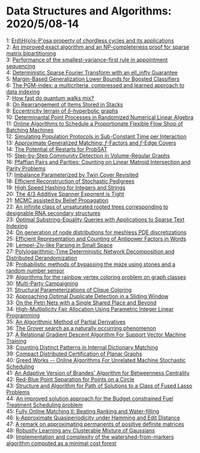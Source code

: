 # Data Structures and Algorithms: 2020/5/08-14  
1: [Erd\H{o}s-P\'osa property of chordless cycles and its applications](https://doi.org/10.48550/arXiv.1711.00667)  
2: [An improved exact algorithm and an NP-completeness proof for sparse  matrix bipartitioning](https://doi.org/10.48550/arXiv.1811.02043)  
3: [Performance of the smallest-variance-first rule in appointment  sequencing](https://doi.org/10.48550/arXiv.1812.01467)  
4: [Deterministic Sparse Fourier Transform with an ell_infty Guarantee](https://doi.org/10.48550/arXiv.1903.00995)  
5: [Margin-Based Generalization Lower Bounds for Boosted Classifiers](https://doi.org/10.48550/arXiv.1909.12518)  
6: [The PGM-index: a multicriteria, compressed and learned approach to data  indexing](https://doi.org/10.48550/arXiv.1910.06169)  
7: [How fast do quantum walks mix?](https://doi.org/10.48550/arXiv.2001.06305)  
8: [On Rearrangement of Items Stored in Stacks](https://doi.org/10.48550/arXiv.2002.04979)  
9: [Eccentricity terrain of $\delta$-hyperbolic graphs](https://doi.org/10.48550/arXiv.2002.08495)  
10: [Determinantal Point Processes in Randomized Numerical Linear Algebra](https://doi.org/10.48550/arXiv.2005.03185)  
11: [Online Algorithms to Schedule a Proportionate Flexible Flow Shop of  Batching Machines](https://doi.org/10.48550/arXiv.2005.03552)  
12: [Simulating Population Protocols in Sub-Constant Time per Interaction](https://doi.org/10.48550/arXiv.2005.03584)  
13: [Approximate Generalized Matching: $f$-Factors and $f$-Edge Covers](https://doi.org/10.48550/arXiv.1706.05761)  
14: [The Potential of Restarts for ProbSAT](https://doi.org/10.48550/arXiv.1904.11757)  
15: [Step-by-Step Community Detection in Volume-Regular Graphs](https://doi.org/10.48550/arXiv.1907.07149)  
16: [Pfaffian Pairs and Parities: Counting on Linear Matroid Intersection and  Parity Problems](https://doi.org/10.48550/arXiv.1912.00620)  
17: [Imbalance Parameterized by Twin Cover Revisited](https://doi.org/10.48550/arXiv.2005.03800)  
18: [Efficient Reconstruction of Stochastic Pedigrees](https://doi.org/10.48550/arXiv.2005.03810)  
19: [High Speed Hashing for Integers and Strings](https://doi.org/10.48550/arXiv.1504.06804)  
20: [The 4/3 Additive Spanner Exponent is Tight](https://doi.org/10.48550/arXiv.1511.00700)  
21: [MCMC assisted by Belief Propagation](https://doi.org/10.48550/arXiv.1605.09042)  
22: [An infinite class of unsaturated rooted trees corresponding to  designable RNA secondary structures](https://doi.org/10.48550/arXiv.1709.08088)  
23: [Optimal Substring-Equality Queries with Applications to Sparse Text  Indexing](https://doi.org/10.48550/arXiv.1803.01723)  
24: [On generation of node distributions for meshless PDE discretizations](https://doi.org/10.48550/arXiv.1812.03160)  
25: [Efficient Representation and Counting of Antipower Factors in Words](https://doi.org/10.48550/arXiv.1812.08101)  
26: [Lempel-Ziv-like Parsing in Small Space](https://doi.org/10.48550/arXiv.1903.01909)  
27: [Polylogarithmic-Time Deterministic Network Decomposition and Distributed  Derandomization](https://doi.org/10.48550/arXiv.1907.10937)  
28: [Probabilistic methods of bypassing the maze using stones and a random  number sensor](https://doi.org/10.48550/arXiv.1912.04701)  
29: [Algorithms for the rainbow vertex coloring problem on graph classes](https://doi.org/10.48550/arXiv.2003.03108)  
30: [Multi-Party Campaigning](https://doi.org/10.48550/arXiv.2005.04455)  
31: [Structural Parameterizations of Clique Coloring](https://doi.org/10.48550/arXiv.2005.04733)  
32: [Approaching Optimal Duplicate Detection in a Sliding Window](https://doi.org/10.48550/arXiv.2005.04740)  
33: [On the Petri Nets with a Single Shared Place and Beyond](https://doi.org/10.48550/arXiv.2005.04818)  
34: [High-Multiplicity Fair Allocation Using Parametric Integer Linear  Programming](https://doi.org/10.48550/arXiv.2005.04907)  
35: [An Algorithmic Method of Partial Derivatives](https://doi.org/10.48550/arXiv.2005.05143)  
36: [The Grover search as a naturally occurring phenomenon](https://doi.org/10.48550/arXiv.1908.11213)  
37: [A Relational Gradient Descent Algorithm For Support Vector Machine  Training](https://doi.org/10.48550/arXiv.2005.05325)  
38: [Counting Distinct Patterns in Internal Dictionary Matching](https://doi.org/10.48550/arXiv.2005.05681)  
39: [Compact Distributed Certification of Planar Graphs](https://doi.org/10.48550/arXiv.2005.05863)  
40: [Greed Works -- Online Algorithms For Unrelated Machine Stochastic  Scheduling](https://doi.org/10.48550/arXiv.1703.01634)  
41: [An Adaptive Version of Brandes' Algorithm for Betweenness Centrality](https://doi.org/10.48550/arXiv.1802.06701)  
42: [Red-Blue Point Separation for Points on a Circle](https://doi.org/10.48550/arXiv.2005.06046)  
43: [Structure and Algorithm for Path of Solutions to a Class of Fused Lasso  Problems](https://doi.org/10.48550/arXiv.2005.06100)  
44: [An improved solution approach for the Budget constrained Fuel Treatment  Scheduling problem](https://doi.org/10.48550/arXiv.2005.06225)  
45: [Fully Online Matching II: Beating Ranking and Water-filling](https://doi.org/10.48550/arXiv.2005.06311)  
46: [k-Approximate Quasiperiodicity under Hamming and Edit Distance](https://doi.org/10.48550/arXiv.2005.06329)  
47: [A remark on approximating permanents of positive definite matrices](https://doi.org/10.48550/arXiv.2005.06344)  
48: [Robustly Learning any Clusterable Mixture of Gaussians](https://doi.org/10.48550/arXiv.2005.06417)  
49: [Implementation and complexity of the watershed-from-markers algorithm  computed as a minimal cost forest](https://doi.org/10.48550/arXiv.cs/0206009)  